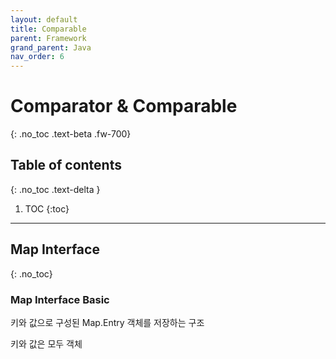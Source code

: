 ```yaml
---
layout: default
title: Comparable
parent: Framework
grand_parent: Java
nav_order: 6
---
```


# Comparator & Comparable
{: .no_toc .text-beta .fw-700}

## Table of contents
{: .no_toc .text-delta }

1. TOC
{:toc}

---

## Map Interface
{: .no_toc}

### Map Interface Basic

키와 값으로 구성된 Map.Entry 객체를 저장하는 구조

키와 값은 모두 객체




